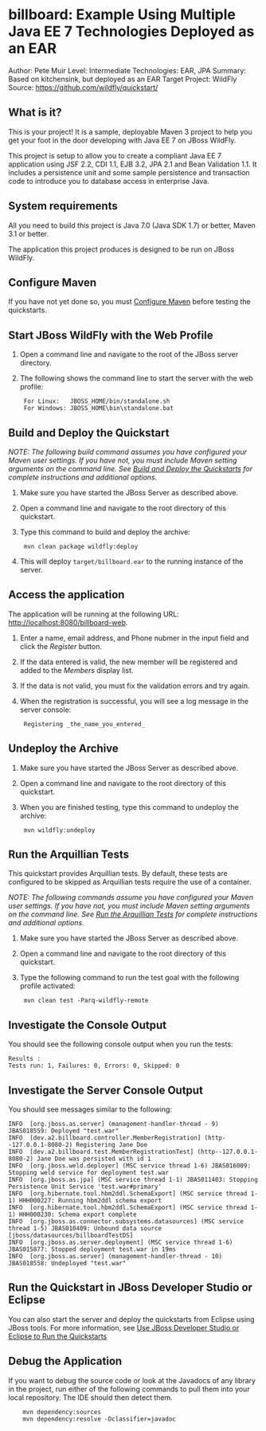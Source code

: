billboard: Example Using Multiple Java EE 7 Technologies Deployed as an EAR
==============================================================================================
Author: Pete Muir
Level: Intermediate
Technologies: EAR, JPA
Summary: Based on kitchensink, but deployed as an EAR
Target Project: WildFly
Source: <https://github.com/wildfly/quickstart/>

What is it?
-----------

This is your project! It is a sample, deployable Maven 3 project to help you get your foot in the door developing with Java EE 7 on JBoss WildFly.

This project is setup to allow you to create a compliant Java EE 7 application using JSF 2.2, CDI 1.1, EJB 3.2, JPA 2.1 and Bean Validation 1.1. It includes a persistence unit and some sample persistence and transaction code to introduce you to database access in enterprise Java.

System requirements
-------------------

All you need to build this project is Java 7.0 (Java SDK 1.7) or better, Maven 3.1 or better.

The application this project produces is designed to be run on JBoss WildFly.

 
Configure Maven
---------------

If you have not yet done so, you must [Configure Maven](https://github.com/jboss-developer/jboss-developer-shared-resources/blob/master/guides/CONFIGURE_MAVEN.md) before testing the quickstarts.


Start JBoss WildFly with the Web Profile
-------------------------

1. Open a command line and navigate to the root of the JBoss server directory.
2. The following shows the command line to start the server with the web profile:

        For Linux:   JBOSS_HOME/bin/standalone.sh
        For Windows: JBOSS_HOME\bin\standalone.bat

 
Build and Deploy the Quickstart
-------------------------

_NOTE: The following build command assumes you have configured your Maven user settings. If you have not, you must include Maven setting arguments on the command line. See [Build and Deploy the Quickstarts](https://github.com/jboss-developer/jboss-eap-quickstarts#build-and-deploy-the-quickstarts) for complete instructions and additional options._

1. Make sure you have started the JBoss Server as described above.
2. Open a command line and navigate to the root directory of this quickstart.
3. Type this command to build and deploy the archive:

        mvn clean package wildfly:deploy

4. This will deploy `target/billboard.ear` to the running instance of the server.


Access the application 
---------------------

The application will be running at the following URL: <http://localhost:8080/billboard-web>.

1. Enter a name, email address, and Phone nubmer in the input field and click the _Register_ button.
2. If the data entered is valid, the new member will be registered and added to the _Members_ display list.
3. If the data is not valid, you must fix the validation errors and try again.
4. When the registration is successful, you will see a log message in the server console:

        Registering _the_name_you_entered_


Undeploy the Archive
--------------------

1. Make sure you have started the JBoss Server as described above.
2. Open a command line and navigate to the root directory of this quickstart.
3. When you are finished testing, type this command to undeploy the archive:

        mvn wildfly:undeploy


Run the Arquillian Tests 
-------------------------

This quickstart provides Arquillian tests. By default, these tests are configured to be skipped as Arquillian tests require the use of a container. 

_NOTE: The following commands assume you have configured your Maven user settings. If you have not, you must include Maven setting arguments on the command line. See [Run the Arquillian Tests](https://github.com/jboss-developer/jboss-developer-shared-resources/blob/master/guides/RUN_ARQUILLIAN_TESTS.md) for complete instructions and additional options._

1. Make sure you have started the JBoss Server as described above.
2. Open a command line and navigate to the root directory of this quickstart.
3. Type the following command to run the test goal with the following profile activated:

        mvn clean test -Parq-wildfly-remote


Investigate the Console Output
---------------------
You should see the following console output when you run the tests:

    Results :
    Tests run: 1, Failures: 0, Errors: 0, Skipped: 0


Investigate the Server Console Output
---------------------
You should see messages similar to the following:

    INFO  [org.jboss.as.server] (management-handler-thread - 9) JBAS018559: Deployed "test.war"
    INFO  [dev.a2.billboard.controller.MemberRegistration] (http--127.0.0.1-8080-2) Registering Jane Doe
    INFO  [dev.a2.billboard.test.MemberRegistrationTest] (http--127.0.0.1-8080-2) Jane Doe was persisted with id 1
    INFO  [org.jboss.weld.deployer] (MSC service thread 1-6) JBAS016009: Stopping weld service for deployment test.war
    INFO  [org.jboss.as.jpa] (MSC service thread 1-1) JBAS011403: Stopping Persistence Unit Service 'test.war#primary'
    INFO  [org.hibernate.tool.hbm2ddl.SchemaExport] (MSC service thread 1-1) HHH000227: Running hbm2ddl schema export
    INFO  [org.hibernate.tool.hbm2ddl.SchemaExport] (MSC service thread 1-1) HHH000230: Schema export complete
    INFO  [org.jboss.as.connector.subsystems.datasources] (MSC service thread 1-5) JBAS010409: Unbound data source [jboss/datasources/billboardTestDS]
    INFO  [org.jboss.as.server.deployment] (MSC service thread 1-6) JBAS015877: Stopped deployment test.war in 19ms
    INFO  [org.jboss.as.server] (management-handler-thread - 10) JBAS018558: Undeployed "test.war"


Run the Quickstart in JBoss Developer Studio or Eclipse
-------------------------------------
You can also start the server and deploy the quickstarts from Eclipse using JBoss tools. For more information, see [Use JBoss Developer Studio or Eclipse to Run the Quickstarts](https://github.com/jboss-developer/jboss-developer-shared-resources/blob/master/guides/USE_JBDS.md) 


Debug the Application
---------------------

If you want to debug the source code or look at the Javadocs of any library in the project, run either of the following commands to pull them into your local repository. The IDE should then detect them.

        mvn dependency:sources
        mvn dependency:resolve -Dclassifier=javadoc
